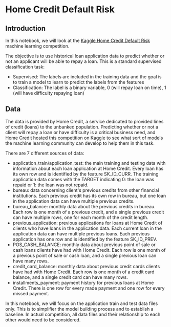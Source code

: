 # Home Credit Default Risk

## Introduction
In this notebook, we will look at the [Kaggle Home Credit Default Risk](https://www.kaggle.com/c/home-credit-default-risk "Kaggle Home Credit Default Risk")  machine learning competition.

The objective is to use historical loan application data to predict whether or not an applicant will be able to repay a loan. This is a standard supervised classification task:

* Supervised: The labels are included in the training data and the goal is to train a model to learn to predict the labels from the features
* Classification: The label is a binary variable, 0 (will repay loan on time), 1 (will have difficulty repaying loan)

## Data
The data is provided by Home Credit, a service dedicated to provided lines of credit (loans) to the unbanked population. Predicting whether or not a client will repay a loan or have difficulty is a critical business need, and Home Credit hosted this competition on Kaggle to see what sort of models the machine learning community can develop to help them in this task.

There are 7 different sources of data:

* application_train/application_test: the main training and testing data with information about each loan application at Home Credit. Every loan has its own row and is identified by the feature SK_ID_CURR. The training application data comes with the TARGET indicating 0: the loan was repaid or 1: the loan was not repaid.
* bureau: data concerning client's previous credits from other financial institutions. Each previous credit has its own row in bureau, but one loan in the application data can have multiple previous credits.
* bureau_balance: monthly data about the previous credits in bureau. Each row is one month of a previous credit, and a single previous credit can have multiple rows, one for each month of the credit length.
* previous_application: previous applications for loans at Home Credit of clients who have loans in the application data. Each current loan in the application data can have multiple previous loans. Each previous application has one row and is identified by the feature SK_ID_PREV.
* POS_CASH_BALANCE: monthly data about previous point of sale or cash loans clients have had with Home Credit. Each row is one month of a previous point of sale or cash loan, and a single previous loan can have many rows.
* credit_card_balance: monthly data about previous credit cards clients have had with Home Credit. Each row is one month of a credit card balance, and a single credit card can have many rows.
* installments_payment: payment history for previous loans at Home Credit. There is one row for every made payment and one row for every missed payment.

In this notebook, we will focus on the application train and test data files only. This is to simplifier the model building process and to establish a baseline. In actual competition, all data files and their relationship to each other would need to be considered.
